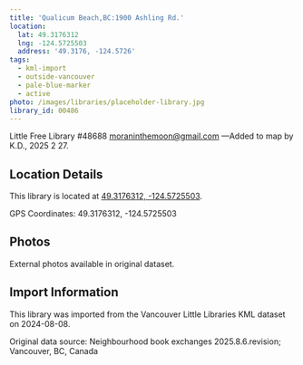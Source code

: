 ```yaml
---
title: 'Qualicum Beach,BC:1900 Ashling Rd.'
location:
  lat: 49.3176312
  lng: -124.5725503
  address: '49.3176, -124.5726'
tags:
  - kml-import
  - outside-vancouver
  - pale-blue-marker
  - active
photo: /images/libraries/placeholder-library.jpg
library_id: 00486
---
```

Little Free Library #48688 moraninthemoon@gmail.com
—Added to map by K.D., 2025 2 27.

## Location Details

This library is located at [49.3176312, -124.5725503](https://www.google.com/maps?q=49.3176312,-124.5725503).

GPS Coordinates: 49.3176312, -124.5725503

## Photos

External photos available in original dataset.

## Import Information

This library was imported from the Vancouver Little Libraries KML dataset on 2024-08-08.

Original data source: Neighbourhood book exchanges 2025.8.6.revision; Vancouver, BC, Canada
